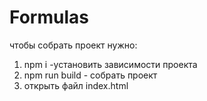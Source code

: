 # Formulas

чтобы собрать проект нужно:

1. npm i -установить зависимости проекта
2. npm run build - собрать проект 
3. открыть файл index.html 